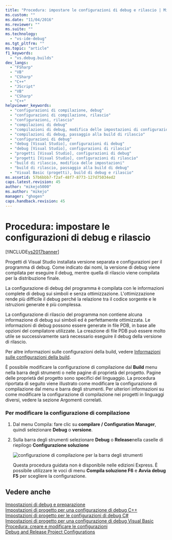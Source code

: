 ```yaml
---
title: "Procedura: impostare le configurazioni di debug e rilascio | Microsoft Docs"
ms.custom: ""
ms.date: "11/04/2016"
ms.reviewer: ""
ms.suite: ""
ms.technology: 
  - "vs-ide-debug"
ms.tgt_pltfrm: ""
ms.topic: "article"
f1_keywords: 
  - "vs.debug.builds"
dev_langs: 
  - "FSharp"
  - "VB"
  - "CSharp"
  - "C++"
  - "JScript"
  - "VB"
  - "CSharp"
  - "C++"
helpviewer_keywords: 
  - "configurazioni di compilazione, debug"
  - "configurazioni di compilazione, rilascio"
  - "configurazioni, rilascio"
  - "compilazioni di debug"
  - "compilazioni di debug, modifica delle impostazioni di configurazione"
  - "compilazioni di debug, passaggio alla build di rilascio"
  - "configurazioni di debug"
  - "debug [Visual Studio], configurazioni di debug"
  - "debug [Visual Studio], configurazioni di rilascio"
  - "progetti [Visual Studio], configurazioni di debug"
  - "progetti [Visual Studio], configurazioni di rilascio"
  - "build di rilascio, modifica delle impostazioni"
  - "build di rilascio, passaggio alla build di debug"
  - "Visual Basic (progetti), build di debug e rilascio"
ms.assetid: 57b6bbb7-f2af-48f7-8773-127d75034ed2
caps.latest.revision: 45
author: "mikejo5000"
ms.author: "mikejo"
manager: "ghogen"
caps.handback.revision: 45
---
```

# Procedura: impostare le configurazioni di debug e rilascio
[!INCLUDE[vs2017banner](../code-quality/includes/vs2017banner.md)]

Progetti di Visual Studio installata versione separata e configurazioni per il programma di debug.  Come indicato dai nomi, la versione di debug viene compilata per eseguire il debug, mentre quella di rilascio viene compilata per la distribuzione finale.  
  
 La configurazione di debug del programma è compilata con le informazioni complete di debug sui simboli e senza ottimizzazione.  L'ottimizzazione rende più difficile il debug perché la relazione tra il codice sorgente e le istruzioni generate è più complessa.  
  
 La configurazione di rilascio del programma non contiene alcuna informazione di debug sui simboli ed è perfettamente ottimizzata.  Le informazioni di debug possono essere generate in file PDB, in base alle opzioni del compilatore utilizzate.  La creazione di file PDB può essere molto utile se successivamente sarà necessario eseguire il debug della versione di rilascio.  
  
 Per altre informazioni sulle configurazioni della build, vedere [Informazioni sulle configurazioni della build](../ide/understanding-build-configurations.md).  
  
 È possibile modificare la configurazione di compilazione dal **Build** menu nella barra degli strumenti o nelle pagine di proprietà del progetto.  Pagine delle proprietà del progetto sono specifici del linguaggio.  La procedura riportata di seguito viene illustrato come modificare la configurazione di compilazione dal menu e barra degli strumenti.  Per ulteriori informazioni su come modificare la configurazione di compilazione nei progetti in linguaggi diversi, vedere la sezione Argomenti correlati.  
  
### Per modificare la configurazione di compilazione  
  
1.  Dal menu Compila: fare clic su **compilare \/ Configuration Manager**, quindi selezionare **Debug** o **versione**.  
  
2.  Sulla barra degli strumenti selezionare **Debug** o **Release**nella caselle di riepilogo **Configurazione soluzione**  
  
     ![configurazione di compilazione per la barra degli strumenti](~/debugger/media/toolbarbuildconfiguration.png "ToolbarBuildConfiguration")  
  
     Questa procedura guidata non è disponibile nelle edizioni Express.  È possibile utilizzare le voci di menu **Compila soluzione F6** e **Avvia debug F5** per scegliere la configurazione.  
  
## Vedere anche  
 [Impostazioni di debug e preparazione](../debugger/debugger-settings-and-preparation.md)   
 [Impostazioni di progetto per una configurazione di debug C\+\+](../debugger/project-settings-for-a-cpp-debug-configuration.md)   
 [Impostazioni di progetto per le configurazioni di debug C\#](../debugger/project-settings-for-csharp-debug-configurations.md)   
 [Impostazioni di progetto per una configurazione di debug Visual Basic](../debugger/project-settings-for-a-visual-basic-debug-configuration.md)   
 [Procedura: creare e modificare le configurazioni](../ide/how-to-create-and-edit-configurations.md)   
 [Debug and Release Project Configurations](http://msdn.microsoft.com/it-it/0440b300-0614-4511-901a-105b771b236e)
